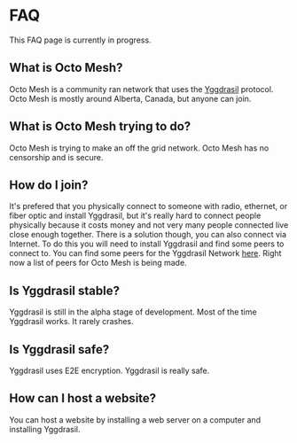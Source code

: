 # FAQ
This FAQ page is currently in progress.

## What is Octo Mesh?
Octo Mesh is a community ran network that uses the [Yggdrasil](https://yggdrasil-network.github.io) protocol. Octo Mesh is mostly around Alberta, Canada, but anyone can join.

## What is Octo Mesh trying to do?
Octo Mesh is trying to make an off the grid network. Octo Mesh has no censorship and is secure.

## How do I join?
It's prefered that you physically connect to someone with radio, ethernet, or fiber optic and install Yggdrasil, but it's really hard to connect people physically because it costs money and not very many people connected live close enough together. There is a solution though, you can also connect via Internet. To do this you will need to install Yggdrasil and find some peers to connect to. You can find some peers for the Yggdrasil Network [here](https://github.com/yggdrasil-network/public-peers). Right now a list of peers for Octo Mesh is being made.

## Is Yggdrasil stable?
Yggdrasil is still in the alpha stage of development. Most of the time Yggdrasil works. It rarely crashes.

## Is Yggdrasil safe?
Yggdrasil uses E2E encryption. Yggdrasil is really safe.

## How can I host a website?
You can host a website by installing a web server on a computer and installing Yggdrasil.


